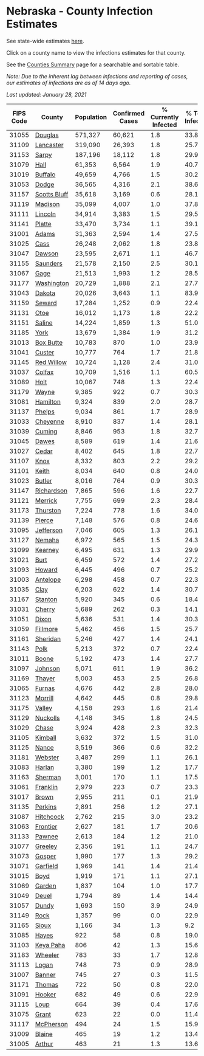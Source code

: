 # Nebraska - County Infection Estimates

See state-wide estimates [here](/infections/us-ne).

Click on a county name to view the infections estimates for that county.

See the [Counties Summary](/infections/summary-counties) page for a searchable and sortable table.

*Note: Due to the inherent lag between infections and reporting of cases, our estimates of infections are as of 14 days ago.*

*Last updated: January 28, 2021*

|   FIPS Code |                       County |   Population |   Confirmed Cases |   % Currently Infected |   % Total Infected |
|-------------|------------------------------|--------------|-------------------|------------------------|--------------------|
|       31055 |           [Douglas](douglas) |      571,327 |            60,621 |                    1.8 |               33.8 |
|       31109 |       [Lancaster](lancaster) |      319,090 |            26,393 |                    1.8 |               25.7 |
|       31153 |               [Sarpy](sarpy) |      187,196 |            18,112 |                    1.8 |               29.9 |
|       31079 |                 [Hall](hall) |       61,353 |             6,564 |                    1.9 |               40.7 |
|       31019 |           [Buffalo](buffalo) |       49,659 |             4,766 |                    1.5 |               30.2 |
|       31053 |               [Dodge](dodge) |       36,565 |             4,316 |                    2.1 |               38.6 |
|       31157 | [Scotts Bluff](scotts-bluff) |       35,618 |             3,169 |                    0.6 |               28.1 |
|       31119 |           [Madison](madison) |       35,099 |             4,007 |                    1.0 |               37.8 |
|       31111 |           [Lincoln](lincoln) |       34,914 |             3,383 |                    1.5 |               29.5 |
|       31141 |             [Platte](platte) |       33,470 |             3,734 |                    1.1 |               39.1 |
|       31001 |               [Adams](adams) |       31,363 |             2,594 |                    1.4 |               27.5 |
|       31025 |                 [Cass](cass) |       26,248 |             2,062 |                    1.8 |               23.8 |
|       31047 |             [Dawson](dawson) |       23,595 |             2,671 |                    1.1 |               46.7 |
|       31155 |         [Saunders](saunders) |       21,578 |             2,150 |                    2.5 |               30.1 |
|       31067 |                 [Gage](gage) |       21,513 |             1,993 |                    1.2 |               28.5 |
|       31177 |     [Washington](washington) |       20,729 |             1,888 |                    2.1 |               27.7 |
|       31043 |             [Dakota](dakota) |       20,026 |             3,643 |                    1.1 |               83.9 |
|       31159 |             [Seward](seward) |       17,284 |             1,252 |                    0.9 |               22.4 |
|       31131 |                 [Otoe](otoe) |       16,012 |             1,173 |                    1.8 |               22.2 |
|       31151 |             [Saline](saline) |       14,224 |             1,859 |                    1.3 |               51.0 |
|       31185 |                 [York](york) |       13,679 |             1,384 |                    1.9 |               31.2 |
|       31013 |       [Box Butte](box-butte) |       10,783 |               870 |                    1.0 |               23.9 |
|       31041 |             [Custer](custer) |       10,777 |               764 |                    1.7 |               21.8 |
|       31145 |     [Red Willow](red-willow) |       10,724 |             1,128 |                    2.4 |               31.0 |
|       31037 |             [Colfax](colfax) |       10,709 |             1,516 |                    1.1 |               60.5 |
|       31089 |                 [Holt](holt) |       10,067 |               748 |                    1.3 |               22.4 |
|       31179 |               [Wayne](wayne) |        9,385 |               922 |                    0.7 |               30.3 |
|       31081 |         [Hamilton](hamilton) |        9,324 |               839 |                    2.0 |               28.7 |
|       31137 |             [Phelps](phelps) |        9,034 |               861 |                    1.7 |               28.9 |
|       31033 |         [Cheyenne](cheyenne) |        8,910 |               837 |                    1.4 |               28.1 |
|       31039 |             [Cuming](cuming) |        8,846 |               953 |                    1.8 |               32.7 |
|       31045 |               [Dawes](dawes) |        8,589 |               619 |                    1.4 |               21.6 |
|       31027 |               [Cedar](cedar) |        8,402 |               645 |                    1.8 |               22.7 |
|       31107 |                 [Knox](knox) |        8,332 |               803 |                    2.2 |               29.2 |
|       31101 |               [Keith](keith) |        8,034 |               640 |                    0.8 |               24.0 |
|       31023 |             [Butler](butler) |        8,016 |               764 |                    0.9 |               30.3 |
|       31147 |     [Richardson](richardson) |        7,865 |               596 |                    1.6 |               22.7 |
|       31121 |           [Merrick](merrick) |        7,755 |               699 |                    2.3 |               28.4 |
|       31173 |         [Thurston](thurston) |        7,224 |               778 |                    1.6 |               34.0 |
|       31139 |             [Pierce](pierce) |        7,148 |               576 |                    0.8 |               24.6 |
|       31095 |       [Jefferson](jefferson) |        7,046 |               605 |                    1.3 |               26.1 |
|       31127 |             [Nemaha](nemaha) |        6,972 |               565 |                    1.5 |               24.3 |
|       31099 |           [Kearney](kearney) |        6,495 |               631 |                    1.3 |               29.9 |
|       31021 |                 [Burt](burt) |        6,459 |               572 |                    1.4 |               27.2 |
|       31093 |             [Howard](howard) |        6,445 |               496 |                    0.7 |               25.2 |
|       31003 |         [Antelope](antelope) |        6,298 |               458 |                    0.7 |               22.3 |
|       31035 |                 [Clay](clay) |        6,203 |               622 |                    1.4 |               30.7 |
|       31167 |           [Stanton](stanton) |        5,920 |               345 |                    0.6 |               18.4 |
|       31031 |             [Cherry](cherry) |        5,689 |               262 |                    0.3 |               14.1 |
|       31051 |               [Dixon](dixon) |        5,636 |               531 |                    1.4 |               30.3 |
|       31059 |         [Fillmore](fillmore) |        5,462 |               456 |                    1.5 |               25.7 |
|       31161 |         [Sheridan](sheridan) |        5,246 |               427 |                    1.4 |               24.1 |
|       31143 |                 [Polk](polk) |        5,213 |               372 |                    0.7 |               22.4 |
|       31011 |               [Boone](boone) |        5,192 |               473 |                    1.4 |               27.7 |
|       31097 |           [Johnson](johnson) |        5,071 |               611 |                    1.9 |               36.2 |
|       31169 |             [Thayer](thayer) |        5,003 |               453 |                    2.5 |               26.8 |
|       31065 |             [Furnas](furnas) |        4,676 |               442 |                    2.8 |               28.0 |
|       31123 |           [Morrill](morrill) |        4,642 |               445 |                    0.8 |               29.8 |
|       31175 |             [Valley](valley) |        4,158 |               293 |                    1.6 |               21.4 |
|       31129 |         [Nuckolls](nuckolls) |        4,148 |               345 |                    1.8 |               24.5 |
|       31029 |               [Chase](chase) |        3,924 |               428 |                    2.3 |               32.3 |
|       31105 |           [Kimball](kimball) |        3,632 |               372 |                    1.5 |               31.0 |
|       31125 |               [Nance](nance) |        3,519 |               366 |                    0.6 |               32.2 |
|       31181 |           [Webster](webster) |        3,487 |               299 |                    1.1 |               26.1 |
|       31083 |             [Harlan](harlan) |        3,380 |               199 |                    1.2 |               17.7 |
|       31163 |           [Sherman](sherman) |        3,001 |               170 |                    1.1 |               17.5 |
|       31061 |         [Franklin](franklin) |        2,979 |               223 |                    0.7 |               23.3 |
|       31017 |               [Brown](brown) |        2,955 |               211 |                    0.1 |               21.9 |
|       31135 |           [Perkins](perkins) |        2,891 |               256 |                    1.2 |               27.1 |
|       31087 |       [Hitchcock](hitchcock) |        2,762 |               215 |                    3.0 |               23.2 |
|       31063 |         [Frontier](frontier) |        2,627 |               181 |                    1.7 |               20.6 |
|       31133 |             [Pawnee](pawnee) |        2,613 |               184 |                    1.2 |               21.0 |
|       31077 |           [Greeley](greeley) |        2,356 |               191 |                    1.1 |               24.7 |
|       31073 |             [Gosper](gosper) |        1,990 |               177 |                    1.3 |               29.2 |
|       31071 |         [Garfield](garfield) |        1,969 |               141 |                    1.4 |               21.4 |
|       31015 |                 [Boyd](boyd) |        1,919 |               171 |                    1.1 |               27.1 |
|       31069 |             [Garden](garden) |        1,837 |               104 |                    1.0 |               17.7 |
|       31049 |               [Deuel](deuel) |        1,794 |                89 |                    1.4 |               14.4 |
|       31057 |               [Dundy](dundy) |        1,693 |               150 |                    3.9 |               24.9 |
|       31149 |                 [Rock](rock) |        1,357 |                99 |                    0.0 |               22.9 |
|       31165 |               [Sioux](sioux) |        1,166 |                34 |                    1.3 |                9.2 |
|       31085 |               [Hayes](hayes) |          922 |                58 |                    0.8 |               19.0 |
|       31103 |       [Keya Paha](keya-paha) |          806 |                42 |                    1.3 |               15.6 |
|       31183 |           [Wheeler](wheeler) |          783 |                33 |                    1.7 |               12.8 |
|       31113 |               [Logan](logan) |          748 |                73 |                    0.9 |               28.9 |
|       31007 |             [Banner](banner) |          745 |                27 |                    0.3 |               11.5 |
|       31171 |             [Thomas](thomas) |          722 |                50 |                    0.8 |               22.0 |
|       31091 |             [Hooker](hooker) |          682 |                49 |                    0.6 |               22.9 |
|       31115 |                 [Loup](loup) |          664 |                39 |                    0.4 |               17.6 |
|       31075 |               [Grant](grant) |          623 |                22 |                    0.0 |               11.4 |
|       31117 |       [McPherson](mcpherson) |          494 |                24 |                    1.5 |               15.9 |
|       31009 |             [Blaine](blaine) |          465 |                19 |                    1.2 |               13.4 |
|       31005 |             [Arthur](arthur) |          463 |                21 |                    1.3 |               13.6 |